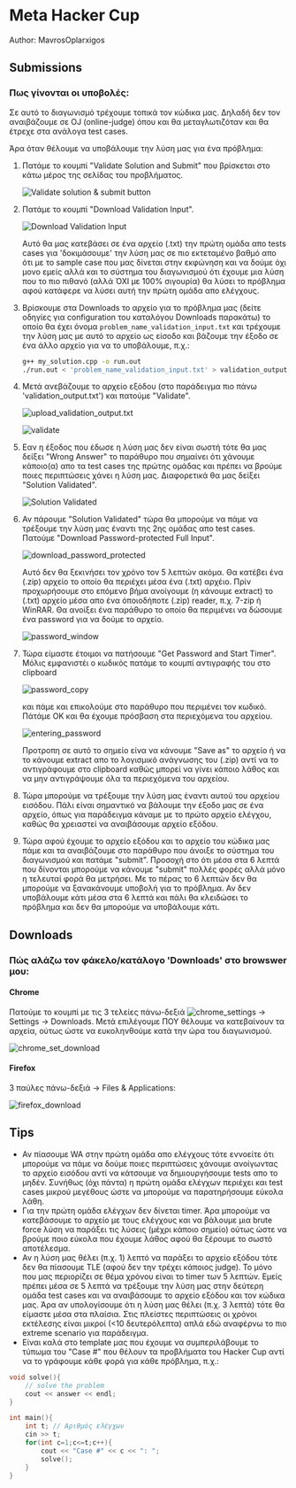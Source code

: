 # Meta Hacker Cup
<span class="author">
Author: MavrosOplarxigos
</span>

## Submissions
### Πως γίνονται οι υποβολές:
Σε αυτό το διαγωνισμό τρέχουμε τοπικά τον κώδικα μας. Δηλαδή δεν τον αναιβάζουμε σε OJ (online-judge) όπου και θα μεταγλωτιζόταν και θα έτρεχε στα ανάλογα test cases.

Άρα όταν θέλουμε να υποβάλουμε την λύση μας για ένα πρόβλημα:

1. Πατάμε το κουμπί "Validate Solution and Submit" που βρίσκεται στο κάτω μέρος της σελίδας του προβλήματος.

    ![Validate solution & submit button](images/validatesolutionandsubmit.png)

2. Πατάμε το κουμπί "Download Validation Input".

    ![Download Validation Input](images/validation_input.png)

    Αυτό θα μας κατεβάσει σε ένα αρχείο (.txt) την πρώτη ομάδα απο tests cases για 'δοκιμάσουμε' την λύση μας σε πιο εκτεταμένο βαθμό απο ότι με το sample case που μας δίνεται στην εκφώνηση και να δούμε όχι μονο εμείς αλλά και το σύστημα του διαγωνισμού ότι έχουμε μια λύση που το πιο πιθανό (αλλά ΌΧΙ με 100% σιγουρία) θα λύσει το πρόβλημα αφού κατάφερε να λύσει αυτή την πρώτη ομάδα απο ελέγχους.

3. Βρίσκουμε στα Downloads το αρχείο για το πρόβλημα μας (δείτε οδηγίες για configuration του καταλόγου Downloads παρακάτω) το οποίο θα έχει όνομα `problem_name_validation_input.txt` και τρέχουμε την λύση μας με αυτό το αρχείο ως είσοδο και βάζουμε την έξοδο σε ένα άλλο αρχείο για να το υποβάλουμε, π.χ.:

    ```bash
    g++ my_solution.cpp -o run.out
    ./run.out < 'problem_name_validation_input.txt' > validation_output.txt
    ```

4. Μετά ανεβάζουμε το αρχείο εξόδου (στο παράδειγμα πιο πάνω 'validation\_output.txt') και πατούμε "Validate".

    ![upload_validation_output.txt](images/upload_validation_output.png)

    ![validate](images/images/validate.png)

5. Εαν η έξοδος που έδωσε η λύση μας δεν είναι σωστή τότε θα μας δείξει "Wrong Answer" το παράθυρο που σημαίνει ότι χάνουμε κάποιο(α) απο τα test cases της πρώτης ομάδας και πρέπει να βρούμε ποιες περιπτώσεις χάνει η λύση μας. Διαφορετικά θα μας δείξει "Solution Validated".

    ![Solution Validated](images/solution_validated.png)

6. Αν πάρουμε "Solution Validated" τώρα θα μπορούμε να πάμε να τρέξουμε την λύση μας έναντι της 2ης ομάδας απο test cases. Πατούμε "Download Password-protected Full Input".

    ![download\_password\_protected](images/download_password_protected.png)

    Αυτό δεν θα ξεκινήσει τον χρόνο τον 5 λεπτών ακόμα. Θα κατέβει ένα (.zip) αρχείο το οποίο θα περιέχει μέσα ένα (.txt) αρχέιο. Πρίν προχωρήσουμε στο επόμενο βήμα ανοίγουμε (η κάνουμε extract) το (.txt) αρχείο μέσα απο ένα όποιοδήποτε (.zip) reader, π.χ. 7-zip ή WinRAR. Θα ανοίξει ένα παράθυρο το οποίο θα περιμένει να δώσουμε ένα password για να δούμε το αρχείο.

    ![password\_window](images/password_window.png)

7. Τώρα είμαστε έτοιμοι να πατήσουμε "Get Password and Start Timer". Μόλις εμφανιστέι o κωδικός πατάμε το κουμπί αντιγραφής του στο clipboard

    ![password\_copy](images/password_copy.png)

    και πάμε και επικολούμε στο παράθυρο που περιμένει τον κωδικό. Πάτάμε ΟΚ και θα έχουμε πρόσβαση στα περιεχόμενα του αρχείου.

    ![entering\_password](images/entering_password.png)

    Προτροπη σε αυτό το σημείο είνα να κάνουμε "Save as" το αρχείο ή να το κάνουμε extract απο το λογισμικό ανάγνωσης του (.zip) αντί να το αντιγράφουμε στο clipboard καθώς μπορεί να γίνει κάποιο λάθος και να μην αντιγράψουμε όλα τα περιεχόμενα του αρχείου.

8. Τώρα μπορούμε να τρέξουμε την λύση μας έναντι αυτού του αρχείου εισόδου. Πάλι είναι σημαντικό να βάλουμε την έξοδο μας σε ένα αρχείο, όπως για παράδειγμα κάναμε με το πρώτο αρχείο ελέγχου, καθώς θα χρειαστεί να αναιβάσουμε αρχείο εξόδου.

9. Τώρα αφού έχουμε το αρχείο εξόδου και το αρχείο του κώδικα μας πάμε και τα αναιβάζουμε στο παράθυρο που άνοιξε το σύστημα του διαγωνισμού και πατάμε "submit". Προσοχή στο ότι μέσα στα 6 λεπτά που δίνονται μπορούμε να κάνουμε "submit" πολλές φορές αλλά μόνο η τελευταί φορά θα μετρήσει. Με το πέρας το 6 λεπτών δεν θα μπορούμε να ξανακάνουμε υποβολή για το πρόβλημα. Αν δεν υποβάλουμε κάτι μέσα στα 6 λεπτά και πάλι θα κλειδώσει το πρόβλημα και δεν θα μπορούμε να υποβάλουμε κάτι.

## Downloads
### Πώς αλάζω τον φάκελο/κατάλογο 'Downloads' στο browswer μου:

#### Chrome
Πατούμε το κουμπί με τις 3 τελείες πάνω-δεξιά ![chrome_settings](images/chrome_settings.png) -> Settings -> Downloads. Μετά επιλέγουμε ΠΟΥ θέλουμε να κατεβαίνουν τα αρχεία, ούτως ώστε να ευκοληνθούμε κατά την ώρα του διαγωνισμού.

![chrome_set_download](images/select_download_folder.png)

#### Firefox
3 παύλες πάνω-δεξιά -> Files & Applications:

![firefox_download](images/firefox_download.png)

## Tips
- Αν πίασουμε WA στην πρώτη ομάδα απο ελέγχους τότε εννοείτε ότι μπορούμε να πάμε να δούμε ποιες περιπτώσεις χάνουμε ανοίγωντας το αρχείο εισόδου αντί να κάτσουμε να δημιουργήσουμε tests απο το μηδέν. Συνήθως (όχι πάντα) η πρώτη ομάδα ελέγχων περιέχει και test cases μικρού μεγέθους ώστε να μπορούμε να παρατηρήσουμε εύκολα λάθη.
- Για την πρώτη ομάδα ελέγχων δεν δίνεται timer. Άρα μπορούμε να κατεβάσουμε το αρχείο με τους ελέγχους και να βάλουμε μια brute force λύση να παράξει τις λύσεις (μέχρι κάποιο σημείο) ούτως ώστε να βρούμε ποιο εύκολα που έχουμε λάθος αφού θα ξέρουμε το σωστό αποτέλεσμα.
- Αν η λύση μας θέλει (π.χ. 1) λεπτό να παράξει το αρχείο εξόδου τότε δεν θα πίασουμε TLE (αφού δεν την τρέχει κάποιος judge). Το μόνο που μας περιορίζει σε θέμα χρόνου είναι το timer των 5 λεπτών. Εμείς πρέπει μέσα σε 5 λεπτά να τρέξουμε την λύση μας στην δεύτερη ομάδα test cases και να αναιβάσουμε το αρχείο εξόδου και τον κώδικα μας. Άρα αν υπολογίσουμε ότι η λύση μας θέλει (π.χ. 3 λεπτά) τότε θα είμαστε μέσα στα πλαίσια. Στις πλείστες περιπτώσεις οι χρόνοι εκτέλεσης είναι μικροί (<10 δευτερόλεπτα) απλά εδώ αναφέρνω το πιο extreme scenario για παράδειγμα.
- Είναι καλά στο template μας που έχουμε να συμπεριλάβουμε το τύπωμα του "Case #" που θέλουν τα προβλήματα του Hacker Cup αντί να το γράφουμε κάθε φορά για κάθε πρόβλημα, π.χ.:

```CPP
void solve(){
	// solve the problem
	cout << answer << endl;
}

int main(){
	int t; // Αριθμός ελέγχων
	cin >> t;
	for(int c=1;c<=t;c++){
		cout << "Case #" << c << ": ";
		solve();
	}
}
```
